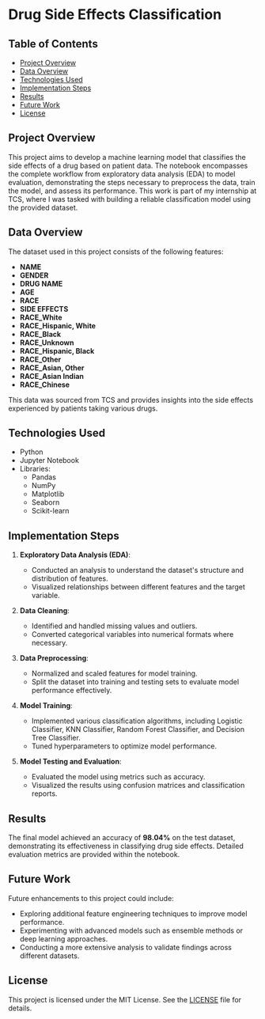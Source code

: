 # Drug Side Effects Classification

## Table of Contents
- [Project Overview](#project-overview)
- [Data Overview](#data-overview)
- [Technologies Used](#technologies-used)
- [Implementation Steps](#implementation-steps)
- [Results](#results)
- [Future Work](#future-work)
- [License](#license)

## Project Overview
This project aims to develop a machine learning model that classifies the side effects of a drug based on patient data. The notebook encompasses the complete workflow from exploratory data analysis (EDA) to model evaluation, demonstrating the steps necessary to preprocess the data, train the model, and assess its performance. This work is part of my internship at TCS, where I was tasked with building a reliable classification model using the provided dataset.

## Data Overview
The dataset used in this project consists of the following features: 
- **NAME**
- **GENDER**
- **DRUG NAME**
- **AGE**
- **RACE**
- **SIDE EFFECTS**
- **RACE_White**
- **RACE_Hispanic, White**
- **RACE_Black**
- **RACE_Unknown**
- **RACE_Hispanic, Black**
- **RACE_Other**
- **RACE_Asian, Other**
- **RACE_Asian Indian**
- **RACE_Chinese**

This data was sourced from TCS and provides insights into the side effects experienced by patients taking various drugs.

## Technologies Used
- Python
- Jupyter Notebook
- Libraries: 
  - Pandas
  - NumPy
  - Matplotlib
  - Seaborn
  - Scikit-learn

## Implementation Steps
1. **Exploratory Data Analysis (EDA)**: 
   - Conducted an analysis to understand the dataset's structure and distribution of features.
   - Visualized relationships between different features and the target variable.

2. **Data Cleaning**: 
   - Identified and handled missing values and outliers.
   - Converted categorical variables into numerical formats where necessary.

3. **Data Preprocessing**: 
   - Normalized and scaled features for model training.
   - Split the dataset into training and testing sets to evaluate model performance effectively.

4. **Model Training**: 
   - Implemented various classification algorithms, including Logistic Classifier, KNN Classifier, Random Forest Classifier, and Decision Tree Classifier.
   - Tuned hyperparameters to optimize model performance.

5. **Model Testing and Evaluation**: 
   - Evaluated the model using metrics such as accuracy.
   - Visualized the results using confusion matrices and classification reports.

## Results
The final model achieved an accuracy of **98.04%** on the test dataset, demonstrating its effectiveness in classifying drug side effects. Detailed evaluation metrics are provided within the notebook.

## Future Work
Future enhancements to this project could include:
- Exploring additional feature engineering techniques to improve model performance.
- Experimenting with advanced models such as ensemble methods or deep learning approaches.
- Conducting a more extensive analysis to validate findings across different datasets.

## License
This project is licensed under the MIT License. See the [LICENSE](LICENSE) file for details.
